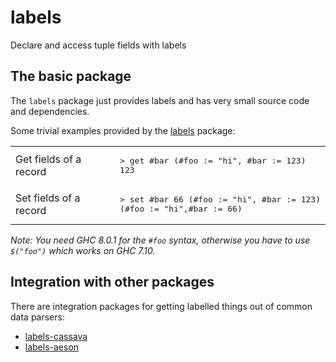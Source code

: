 # labels

Declare and access tuple fields with labels

## The basic package

The `labels` package just provides labels and has very small source
code and dependencies.

Some trivial examples provided by the
[labels](https://github.com/chrisdone/labels/tree/master/labels) package:

<table>
<tr><td>Get fields of a record</td><td><pre lang="haskell">
> get #bar (#foo := "hi", #bar := 123)
123
</pre></td></tr>
<tr><td>Set fields of a record</td><td><pre lang="haskell">
> set #bar 66 (#foo := "hi", #bar := 123)
(#foo := "hi",#bar := 66)
</pre></td></tr>
</table>

*Note: You need GHC 8.0.1 for the `#foo` syntax, otherwise you have to
 use `$("foo")` which works on GHC 7.10.*

## Integration with other packages

There are integration packages for getting labelled things out of
common data parsers:

* [labels-cassava](https://github.com/chrisdone/labels/tree/master/labels-cassava)
* [labels-aeson](https://github.com/chrisdone/labels/tree/master/labels-aeson)
